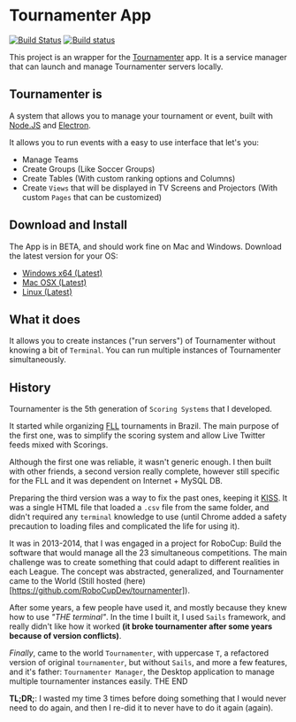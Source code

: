 # Tournamenter App
[![Build Status](https://travis-ci.org/ivanseidel/TournamenterApp.svg?branch=deploy)](https://travis-ci.org/ivanseidel/TournamenterApp) [![Build status](https://ci.appveyor.com/api/projects/status/kip5669pxyqr23jg/branch/deploy?svg=true)](https://ci.appveyor.com/project/ivanseidel/tournamenterapp/branch/deploy)

This project is an wrapper for the [Tournamenter](https://github.com/ivanseidel/tournamenter)
app. It is a service manager that can launch and manage Tournamenter servers locally.

## Tournamenter is
A system that allows you to manage your tournament or event, built with
[Node.JS](https://nodejs.org) and [Electron](https://electron.atom.io).

It allows you to run events with a easy to use interface that let's you:
* Manage Teams
* Create Groups (Like Soccer Groups)
* Create Tables (With custom ranking options and Columns)
* Create `Views` that will be displayed in TV Screens and Projectors
  (With custom `Pages` that can be customized)

## Download and Install
The App is in BETA, and should work fine on Mac and Windows. Download the latest version for your OS:
* [Windows x64 (Latest)](http://tournamenter.herokuapp.com/download/windows)
* [Mac OSX (Latest)](http://tournamenter.herokuapp.com/download/osx)
* [Linux (Latest)](http://tournamenter.herokuapp.com/download/linux)

## What it does
It allows you to create instances ("run servers") of Tournamenter without knowing
a bit of `Terminal`. You can run multiple instances of Tournamenter simultaneously.

## History
Tournamenter is the 5th generation of `Scoring Systems` that I developed.

It started while organizing [FLL](http://www.firstlegoleague.org/) tournaments
in Brazil. The main purpose of the first one, was to simplify the scoring system
and allow Live Twitter feeds mixed with Scorings.

Although the first one was reliable, it wasn't generic enough. I then built with
other friends, a second version really complete, however still specific for the
FLL and it was dependent on Internet + MySQL DB.

Preparing the third version was a way to fix the past ones, keeping it
[KISS](https://en.wikipedia.org/wiki/KISS_principle). It was a single HTML file
that loaded a `.csv` file from the same folder, and didn't required any `terminal`
knowledge to use (until Chrome added a safety precaution to loading files
and complicated the life for using it).

It was in 2013-2014, that I was engaged in a project for RoboCup: Build the software
that would manage all the 23 simultaneous competitions. The main challenge was to
create something that could adapt to different realities in each League. The
concept was abstracted, generalized, and Tournamenter came to the World
(Still hosted (here)[https://github.com/RoboCupDev/tournamenter]).

After some years, a few people have used it, and mostly because they knew how to
use *"THE terminal"*. In the time I built it, I used `Sails` framework, and really
didn't like how it worked **(it broke tournamenter after some years because of version conflicts)**.

*Finally*, came to the world `Tournamenter`, with uppercase `T`, a refactored
version of original `tournamenter`, but without `Sails`, and more a few features, and it's
father: `Tournamenter Manager`, the Desktop application to manage multiple tournamenter
instances easily. THE END

**TL;DR;**: I wasted my time 3 times before doing something that I would never
need to do again, and then I re-did it to never have to do it again (again).
